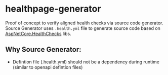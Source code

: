 # healthpage-generator
Proof of concept to verify aligned health checks via source code generator. Source Generator uses `.health.yml` file to generate source code based on [AspNetCore.HealthChecks](https://github.com/Xabaril/AspNetCore.Diagnostics.HealthChecks) libs.

## Why Source Generator:
- Defintion file (.health.yml) should not be a dependency during runtime (similar to openapi defintion files)



